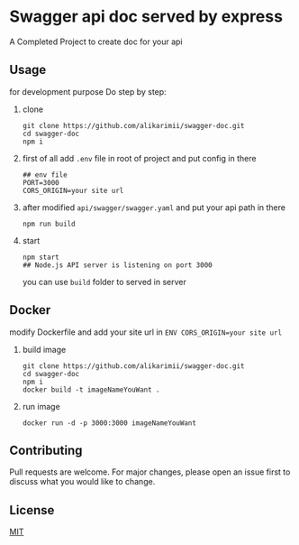 # Swagger api doc served by express

A Completed Project to create doc for your api

## Usage

for development purpose Do step by step:

1. clone

   ```
   git clone https://github.com/alikarimii/swagger-doc.git
   cd swagger-doc
   npm i
   ```

2. first of all add `.env` file in root of project and put config in there

   ```
   ## env file
   PORT=3000
   CORS_ORIGIN=your site url
   ```

3. after modified `api/swagger/swagger.yaml` and put your api path in there

   ```
   npm run build
   ```

4. start
   ```
   npm start
   ## Node.js API server is listening on port 3000
   ```
   you can use `build` folder to served in server

## Docker

modify Dockerfile and add your site url in `ENV CORS_ORIGIN=your site url`

1. build image
   ```
   git clone https://github.com/alikarimii/swagger-doc.git
   cd swagger-doc
   npm i
   docker build -t imageNameYouWant .
   ```
2. run image
   ```
   docker run -d -p 3000:3000 imageNameYouWant
   ```

## Contributing

Pull requests are welcome. For major changes, please open an issue first to discuss what you would like to change.

## License

[MIT](https://choosealicense.com/licenses/mit/)
